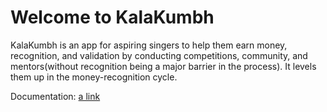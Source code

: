 # Welcome to KalaKumbh
KalaKumbh is an app for aspiring singers to help them earn money, recognition, and validation by conducting competitions, community, and mentors(without recognition being a major barrier in the process). It levels them up in the money-recognition cycle.

Documentation: [a link](https://tejnaren07.gitbook.io/kalakumbh/)
